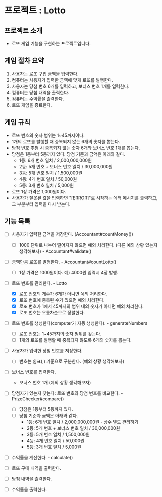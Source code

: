 # 프로젝트 : Lotto

## 프로젝트 소개
- 로또 게임 기능을 구현하는 프로젝트입니다.

## 게임 절차 요약
1. 사용자는 로또 구입 금액을 입력한다.
2. 컴퓨터는 사용자가 입력한 금액에 맞게 로또를 발행한다.
3. 사용자는 당첨 번호 6개를 입력하고, 보너스 번호 1개를 입력한다.
5. 컴퓨터는 당첨 내역을 출력한다.
6. 컴퓨터는 수익률을 출력한다.
7. 로또 게임을 종료한다.

## 게임 규칙
- 로또 번호의 숫자 범위는 1~45까지이다.
- 1개의 로또를 발행할 때 중복되지 않는 6개의 숫자를 뽑는다.
- 당첨 번호 추첨 시 중복되지 않는 숫자 6개와 보너스 번호 1개를 뽑는다.
- 당첨은 1등부터 5등까지 있다. 당첨 기준과 금액은 아래와 같다.
  - 1등: 6개 번호 일치 / 2,000,000,000원
  - 2등: 5개 번호 + 보너스 번호 일치 / 30,000,000원
  - 3등: 5개 번호 일치 / 1,500,000원
  - 4등: 4개 번호 일치 / 50,000원
  - 5등: 3개 번호 일치 / 5,000원
- 로또 1장 가격은 1,000원이다.
- 사용자가 잘못된 값을 입력하면 "[ERROR]"로 시작하는 에러 메시지를 출력하고, 그 부분부터 입력을 다시 받는다.

## 기능 목록

- [ ] 사용자가 입력한 금액을 저장한다. (Accountant#countMoney())
  - [ ] 1000 단위로 나누어 떨어지지 않으면 예외 처리한다. (다른 예외 상황 있는지 생각해보자) - Accountant#validate()
- [ ] 금액만큼 로또를 발행한다. - Accountant#countLotto()
  - [ ] 1장 가격은 1000원이다. 예) 4000원 입력시 4장 발행.

- [ ] 로또 번호를 관리한다. - Lotto
  - [x] 로또 번호의 개수가 6개가 아니면 예외 처리한다.
  - [x] 로또 번호에 중복된 수가 있으면 예외 처리한다.
  - [x] 로또 번호가 1에서 45까지의 범위 내의 숫자가 아니면 예외 처리한다.
  - [x] 로또 번호는 오름차순으로 정렬한다.

- [ ] 로또 번호를 생성한다(computer가 자동 생성한다). - generateNumbers
  - [ ] 로또 번호는 1~45까지의 숫자 범위를 갖는다.
  - [ ] 1개의 로또를 발행할 때 중복되지 않도록 6개의 숫자를 뽑는다.

- [ ] 사용자가 입력한 당첨 번호를 저장한다.
  - [ ] 번호는 쉼표(,) 기준으로 구분한다. (예외 상황 생각해보자)
- [ ] 보너스 번호를 입력한다.
  - 보너스 번호 1개 (예외 상황 생각해보자)

- [ ] 당첨자가 있는지 찾는다: 로또 번호와 당첨 번호를 비교한다. - PrizeChecker#compare()
  - [ ] 당첨은 1등부터 5등까지 있다.
  - [ ] 당첨 기준과 금액은 아래와 같다.
    - 1등: 6개 번호 일치 / 2,000,000,000원 - 상수 별도 관리하기
    - 2등: 5개 번호 + 보너스 번호 일치 / 30,000,000원
    - 3등: 5개 번호 일치 / 1,500,000원
    - 4등: 4개 번호 일치 / 50,000원
    - 5등: 3개 번호 일치 / 5,000원
- [ ] 수익률을 계산한다. - calculate()

- [ ] 로또 구매 내역을 출력한다.
- [ ] 당첨 내역을 출력한다.
- [ ] 수익률을 출력한다.